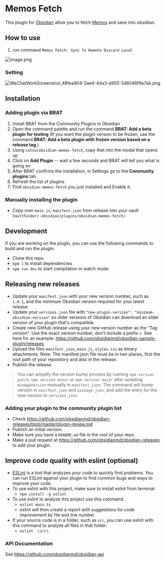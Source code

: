 # Memos Fetch

This plugin for [Obsidian](https://obsidian.md) allow you to fetch [Memos](https://github.com/usememos/memos) and save into obsidian. 

## How to use

1. run command `Memos Fetch: Sync To Remote Discard Local`

![image.png](https://s2.loli.net/2023/07/31/GHr8kZOfVhRcjSx.png)

### Setting
![WeChatWorkScreenshot_48fea904-2ae4-4da3-a955-3d8046f9a7ab.png](https://s2.loli.net/2023/07/31/1qwQ326Nb9vZDtl.png)

## Installation

### Adding plugin via BRAT

1. Install BRAT from the Community Plugins in Obsidian
2. Open the command palette and run the command **BRAT: Add a beta plugin for testing** (If you want the plugin version to be frozen, use the command **BRAT: Add a beta plugin with frozen version based on a release tag**.)
3. Using `catnu/obsidian-memos-fetch`, copy that into the modal that opens up
4. Click on **Add Plugin** -- wait a few seconds and BRAT will tell you what is going on
5. After BRAT confirms the installation, in Settings go to the **Community plugins** tab.
6. Refresh the list of plugins
7. Find `obsidian-memos-fetch` you just installed and Enable it.

### Manually installing the plugin

- Copy over `main.js`, `manifest.json` from release into your vault `VaultFolder/.obsidian/plugins/obsidian-memos-fetch/`.

## Development

If you are working on the plugin, you can use the following commands to build and run the plugin:

- Clone this repo.
- `npm i` to install dependencies
- `npm run dev` to start compilation in watch mode.

## Releasing new releases

- Update your `manifest.json` with your new version number, such as `1.0.1`, and the minimum Obsidian version required for your latest release.
- Update your `versions.json` file with `"new-plugin-version": "minimum-obsidian-version"` so older versions of Obsidian can download an older version of your plugin that's compatible.
- Create new GitHub release using your new version number as the "Tag version". Use the exact version number, don't include a prefix `v`. See here for an example: https://github.com/obsidianmd/obsidian-sample-plugin/releases
- Upload the files `manifest.json`, `main.js`, `styles.css` as binary attachments. Note: The manifest.json file must be in two places, first the root path of your repository and also in the release.
- Publish the release.

> You can simplify the version bump process by running `npm version patch`, `npm version minor` or `npm version major` after updating `minAppVersion` manually in `manifest.json`.
> The command will bump version in `manifest.json` and `package.json`, and add the entry for the new version to `versions.json`

### Adding your plugin to the community plugin list

- Check <https://github.com/obsidianmd/obsidian-releases/blob/master/plugin-review.md>
- Publish an initial version.
- Make sure you have a `README.md` file in the root of your repo.
- Make a pull request at <https://github.com/obsidianmd/obsidian-releases> to add your plugin.

## Improve code quality with eslint (optional)
- [ESLint](https://eslint.org/) is a tool that analyzes your code to quickly find problems. You can run ESLint against your plugin to find common bugs and ways to improve your code. 
- To use eslint with this project, make sure to install eslint from terminal:
  - `npm install -g eslint`
- To use eslint to analyze this project use this command:
  - `eslint main.ts`
  - eslint will then create a report with suggestions for code improvement by file and line number.
- If your source code is in a folder, such as `src`, you can use eslint with this command to analyze all files in that folder:
  - `eslint .\src\`

### API Documentation

See <https://github.com/obsidianmd/obsidian-api>